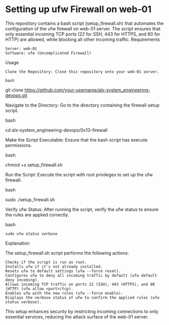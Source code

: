 # Setting up ufw Firewall on web-01

This repository contains a bash script (setup_firewall.sh) that automates the configuration of the ufw firewall on web-01 server. The script ensures that only essential incoming TCP ports (22 for SSH, 443 for HTTPS, and 80 for HTTP) are allowed, while blocking all other incoming traffic.
Requirements

    Server: web-01
    Software: ufw (Uncomplicated Firewall)

Usage

    Clone the Repository: Clone this repository onto your web-01 server.

    bash

git clone https://github.com/your-username/alx-system_engineering-devops.git

Navigate to the Directory: Go to the directory containing the firewall setup script.

bash

cd alx-system_engineering-devops/0x13-firewall

Make the Script Executable: Ensure that the bash script has execute permissions.

bash

chmod +x setup_firewall.sh

Run the Script: Execute the script with root privileges to set up the ufw firewall.

bash

sudo ./setup_firewall.sh

Verify ufw Status: After running the script, verify the ufw status to ensure the rules are applied correctly.

bash

    sudo ufw status verbose

Explanation

The setup_firewall.sh script performs the following actions:

    Checks if the script is run as root.
    Installs ufw if it's not already installed.
    Resets ufw to default settings (ufw --force reset).
    Configures ufw to deny all incoming traffic by default (ufw default deny incoming).
    Allows incoming TCP traffic on ports 22 (SSH), 443 (HTTPS), and 80 (HTTP) (ufw allow <port>/tcp).
    Enables ufw with the new rules (ufw --force enable).
    Displays the verbose status of ufw to confirm the applied rules (ufw status verbose).

This setup enhances security by restricting incoming connections to only essential services, reducing the attack surface of the web-01 server.